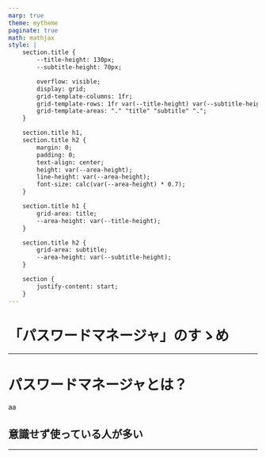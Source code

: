 ```yaml
---
marp: true
theme: mytheme
paginate: true
math: mathjax
style: |
    section.title {
        --title-height: 130px;
        --subtitle-height: 70px;

        overflow: visible;
        display: grid;
        grid-template-columns: 1fr;
        grid-template-rows: 1fr var(--title-height) var(--subtitle-height) 1fr;
        grid-template-areas: "." "title" "subtitle" ".";
    }

    section.title h1,
    section.title h2 {
        margin: 0;
        padding: 0;
        text-align: center;
        height: var(--area-height);
        line-height: var(--area-height);
        font-size: calc(var(--area-height) * 0.7);
    }

    section.title h1 {
        grid-area: title;
        --area-height: var(--title-height);
    }

    section.title h2 {
        grid-area: subtitle;
        --area-height: var(--subtitle-height);
    }

    section {
        justify-content: start;
    }
---
```


<!-- _class: title -->
# 「パスワードマネージャ」のすゝめ
<!--
header: "プレゼンテーション技法 2024/06/13"
footer: "慶應義塾大学理工学部物理情報工学科 渡辺研究室"
-->


---

<!--
header: ""
footer: ""
-->

# パスワードマネージャとは？
<div class="flex sa">
<div>

aa

</div>
<div>

## 意識せず使っている人が多い

</div>
</div>

---

